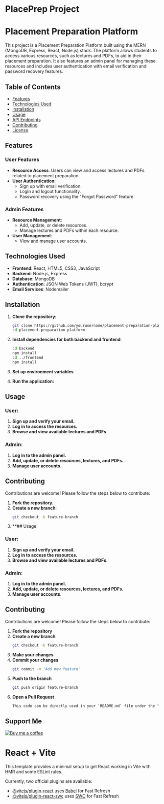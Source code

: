 # PlacePrep Project

# Placement Preparation Platform

This project is a Placement Preparation Platform built using the MERN (MongoDB, Express, React, Node.js) stack. The platform allows students to access various resources, such as lectures and PDFs, to aid in their placement preparation. It also features an admin panel for managing these resources and includes user authentication with email verification and password recovery features.

## Table of Contents

- [Features](#features)
- [Technologies Used](#technologies-used)
- [Installation](#installation)
- [Usage](#usage)
- [API Endpoints](#api-endpoints)
- [Contributing](#contributing)
- [License](#license)

## Features

### User Features
- **Resource Access**: Users can view and access lectures and PDFs related to placement preparation.
- **User Authentication**: 
  - Sign up with email verification.
  - Login and logout functionality.
  - Password recovery using the "Forgot Password" feature.
  
### Admin Features
- **Resource Management**: 
  - Add, update, or delete resources.
  - Manage lectures and PDFs within each resource.
- **User Management**: 
  - View and manage user accounts.
  
## Technologies Used

- **Frontend**: React, HTML5, CSS3, JavaScript
- **Backend**: Node.js, Express
- **Database**: MongoDB
- **Authentication**: JSON Web Tokens (JWT), bcrypt
- **Email Services**: Nodemailer

## Installation

1. **Clone the repository**:
   
   ```bash
   git clone https://github.com/yourusername/placement-preparation-platform.git
   cd placement-preparation-platform

2. **Install dependencies for both backend and frontend**:
   
   ```bash
   cd backend
   npm install
   cd ../frontend
   npm install

3. **Set up environment variables**

4. **Run the application:**

## Usage

### User:

1. **Sign up and verify your email.**
2. **Log in to access the resources.**
3. **Browse and view available lectures and PDFs.**

### Admin:

1. **Log in to the admin panel.**
2. **Add, update, or delete resources, lectures, and PDFs.**
3. **Manage user accounts.**

## Contributing

Contributions are welcome! Please follow the steps below to contribute:

1. **Fork the repository.**
2. **Create a new branch**:
   ```bash
   git checkout -b feature-branch
3. **## Usage

### User:

1. **Sign up and verify your email.**
2. **Log in to access the resources.**
3. **Browse and view available lectures and PDFs.**

### Admin:

1. **Log in to the admin panel.**
2. **Add, update, or delete resources, lectures, and PDFs.**
3. **Manage user accounts.**

## Contributing

Contributions are welcome! Please follow the steps below to contribute:

1. **Fork the repository**
2. **Create a new branch**
   ```bash
   git checkout -b feature-branch
3. **Make your changes**
4. **Commit your changes**
   ```bash
   git commit -m 'Add new feature'
5. **Push to the branch**
   ```bash
   git push origin feature-branch
6. **Open a Pull Request**
   ```bash
   This code can be directly used in your `README.md` file under the "Usage" and "Contributing" sections.

## Support Me
[![Buy me a coffee](https://img.buymeacoffee.com/button-api/?text=Buy%20me%20a%20coffee&emoji=☕&slug=khushisrivastava&button_colour=BD5FFF&font_colour=ffffff&font_family=Cookie&outline_colour=000000&coffee_colour=FFDD00)](https://www.buymeacoffee.com/khushisrivastava)




# React + Vite

This template provides a minimal setup to get React working in Vite with HMR and some ESLint rules.

Currently, two official plugins are available:

- [@vitejs/plugin-react](https://github.com/vitejs/vite-plugin-react/blob/main/packages/plugin-react/README.md) uses [Babel](https://babeljs.io/) for Fast Refresh
- [@vitejs/plugin-react-swc](https://github.com/vitejs/vite-plugin-react-swc) uses [SWC](https://swc.rs/) for Fast Refresh
